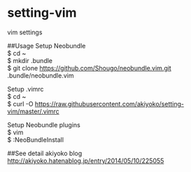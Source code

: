 setting-vim
===========

vim settings


##Usage
Setup Neobundle  
$ cd ~  
$ mkdir .bundle  
$ git clone https://github.com/Shougo/neobundle.vim.git .bundle/neobundle.vim  

Setup .vimrc  
$ cd ~  
$ curl -O https://raw.githubusercontent.com/akiyoko/setting-vim/master/.vimrc  

Setup Neobundle plugins  
$ vim  
$ :NeoBundleInstall  


##See detail
akiyoko blog  
http://akiyoko.hatenablog.jp/entry/2014/05/10/225055
